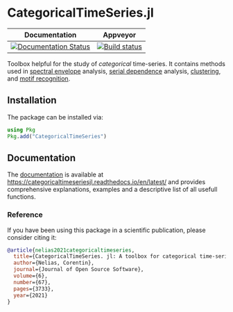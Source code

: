 # CategoricalTimeSeries.jl


| **Documentation**| **Appveyor** |
|:---------------:|:---------------:|
|[![Documentation Status](https://readthedocs.org/projects/categoricaltimeseriesjl/badge/?version=latest)](https://categoricaltimeseriesjl.readthedocs.io/en/latest/?badge=latest)| [![Build status](https://ci.appveyor.com/api/projects/status/ik7hvhu73kpvpr0r?svg=true)](https://ci.appveyor.com/project/johncwok/categoricaltimeseries-jl)| 

Toolbox helpful for the study of *categorical* time-series.
It contains methods used in [spectral envelope](https://categoricaltimeseriesjl.readthedocs.io/en/latest/Spectral_properties/)  analysis, [serial dependence](https://categoricaltimeseriesjl.readthedocs.io/en/latest/Correlations/) analysis, [clustering](https://categoricaltimeseriesjl.readthedocs.io/en/latest/Data_clustering/), and [motif recognition](https://categoricaltimeseriesjl.readthedocs.io/en/latest/Motif_recognition/). 

## Installation
The package can be installed via:
```Julia
using Pkg
Pkg.add("CategoricalTimeSeries")
```

## Documentation
The [documentation](https://categoricaltimeseriesjl.readthedocs.io/en/latest/) is available at https://categoricaltimeseriesjl.readthedocs.io/en/latest/ and provides comprehensive explanations, examples and a descriptive list of all usefull functions. 

### Reference
If you have been using this package in a scientific publication, please consider citing it:
```Bibtex
@article{nelias2021categoricaltimeseries,
  title={CategoricalTimeSeries. jl: A toolbox for categorical time-series analysis},
  author={Nelias, Corentin},
  journal={Journal of Open Source Software},
  volume={6},
  number={67},
  pages={3733},
  year={2021}
}
```
